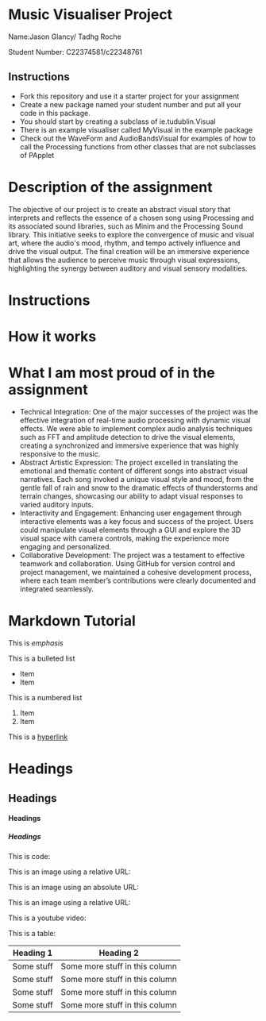 # Music Visualiser Project

Name:Jason Glancy/ Tadhg Roche

Student Number: C22374581/c22348761

## Instructions
- Fork this repository and use it a starter project for your assignment
- Create a new package named your student number and put all your code in this package.
- You should start by creating a subclass of ie.tudublin.Visual
- There is an example visualiser called MyVisual in the example package
- Check out the WaveForm and AudioBandsVisual for examples of how to call the Processing functions from other classes that are not subclasses of PApplet

# Description of the assignment
The objective of our project is to create an abstract visual story that interprets and reflects the essence of a chosen song using Processing and its associated sound libraries, such as Minim and the Processing Sound library. This initiative seeks to explore the convergence of music and visual art, where the audio's mood, rhythm, and tempo actively influence and drive the visual output. The final creation will be an immersive experience that allows the audience to perceive music through visual expressions, highlighting the synergy between auditory and visual sensory modalities.

# Instructions

# How it works
 



# What I am most proud of in the assignment
- Technical Integration: One of the major successes of the project was the effective integration of real-time audio processing with dynamic visual effects. We were able to implement complex audio analysis techniques such as FFT and amplitude detection to drive the visual elements, creating a synchronized and immersive experience that was highly responsive to the music.
- Abstract Artistic Expression: The project excelled in translating the emotional and thematic content of different songs into abstract visual narratives. Each song invoked a unique visual style and mood, from the gentle fall of rain and snow to the dramatic effects of thunderstorms and terrain changes, showcasing our ability to adapt visual responses to varied auditory inputs.
- Interactivity and Engagement: Enhancing user engagement through interactive elements was a key focus and success of the project. Users could manipulate visual elements through a GUI and explore the 3D visual space with camera controls, making the experience more engaging and personalized.
- Collaborative Development: The project was a testament to effective teamwork and collaboration. Using GitHub for version control and project management, we maintained a cohesive development process, where each team member’s contributions were clearly documented and integrated seamlessly.


# Markdown Tutorial

This is *emphasis*

This is a bulleted list

- Item
- Item

This is a numbered list

1. Item
1. Item

This is a [hyperlink](http://bryanduggan.org)

# Headings
## Headings
#### Headings
##### Headings

This is code:


      
   


   

This is an image using a relative URL:



This is an image using an absolute URL:



This is an image using a relative URL:



This is a youtube video:


This is a table:

| Heading 1 | Heading 2 |
|-----------|-----------|
|Some stuff | Some more stuff in this column |
|Some stuff | Some more stuff in this column |
|Some stuff | Some more stuff in this column |
|Some stuff | Some more stuff in this column |


